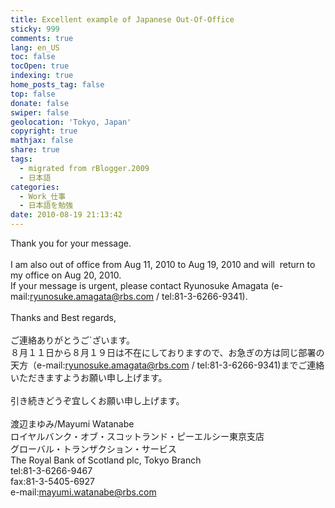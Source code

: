 ```yaml
---
title: Excellent example of Japanese Out-Of-Office
sticky: 999
comments: true
lang: en_US
toc: false
tocOpen: true
indexing: true
home_posts_tag: false
top: false
donate: false
swiper: false
geolocation: 'Tokyo, Japan'
copyright: true
mathjax: false
share: true
tags:
  - migrated from rBlogger.2009
  - 日本語
categories:
  - Work_仕事
  - 日本語を勉強
date: 2010-08-19 21:13:42
---
```


 Thank you for your message. <br><br>I am also out of office from Aug 11, 2010 to Aug 19, 2010 and will&nbsp; return to my office on Aug 20, 2010.<br>If your message is urgent, please contact Ryunosuke Amagata (e-mail:ryunosuke.amagata@rbs.com / tel:81-3-6266-9341). <br><br>Thanks and Best regards, <br><br>ご連絡ありがとうご`ざいます。<br>８月１１日から８月１９日は不在にしておりますので、お急ぎの方は同じ部署の天方（e-mail:ryunosuke.amagata@rbs.com / tel:81-3-6266-9341)までご連絡いただきますようお願い申し上げます。<br><br>引き続きどうぞ宜しくお願い申し上げます。 <br><br>渡辺まゆみ/Mayumi Watanabe<br>ロイヤルバンク・オブ・スコットランド・ピーエルシー東京支店<br>グローバル・トランザクション・サービス<br>The Royal Bank of Scotland plc, Tokyo Branch<br>tel:81-3-6266-9467<br>fax:81-3-5405-6927<br>e-mail:mayumi.watanabe@rbs.com
